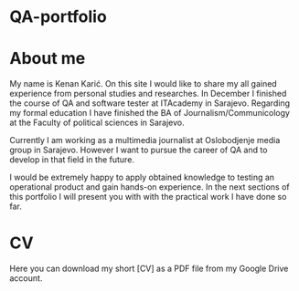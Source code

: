 # QA-portfolio
# About me 

My name is Kenan Karić.  On this site I would like to share my all gained experience from personal studies and researches. In December I finished the course of QA and software tester at ITAcademy in Sarajevo. Regarding my formal education I have finished the BA of Journalism/Communicology at the Faculty of political sciences in Sarajevo. 

Currently I am working as a multimedia journalist at Oslobodjenje media group in Sarajevo. However I want to pursue the career of QA and to develop in that field in the future. 

I would be extremely happy to apply obtained knowledge to testing an operational product and gain hands-on experience. In the next sections of this portfolio I will present you with with the practical work I have done so far. 

# CV 

Here you can download my short [CV] as a PDF file from my Google Drive account. 
